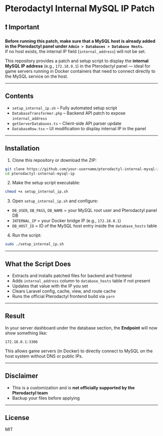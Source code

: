 # Pterodactyl Internal MySQL IP Patch

## ❗ Important

**Before running this patch, make sure that a MySQL host is already added in the Pterodactyl panel under `Admin > Databases > Database Hosts`.**  
If no host exists, the internal IP field (`internal_address`) will not be set.

This repository provides a patch and setup script to display the **internal MySQL IP address** (e.g., `172.18.0.1`) in the Pterodactyl panel — ideal for game servers running in Docker containers that need to connect directly to the MySQL service on the host.

---

## Contents

- `setup_internal_ip.sh` – Fully automated setup script
- `DatabaseTransformer.php` – Backend API patch to expose `internal_address`
- `getServerDatabases.ts` – Client-side API parser update
- `DatabaseRow.tsx` – UI modification to display internal IP in the panel

---

## Installation

1. Clone this repository or download the ZIP:

```bash
git clone https://github.com/your-username/pterodactyl-internal-mysql-ip.git
cd pterodactyl-internal-mysql-ip
```

2. Make the setup script executable:

```bash
chmod +x setup_internal_ip.sh
```

3. Open `setup_internal_ip.sh` and configure:

- `DB_USER`, `DB_PASS`, `DB_NAME` = your MySQL root user and Pterodactyl panel DB
- `INTERNAL_IP` = your Docker bridge IP (e.g., `172.18.0.1`)
- `DB_HOST_ID` = ID of the MySQL host entry inside the `database_hosts` table

4. Run the script:

```bash
sudo ./setup_internal_ip.sh
```

---

## What the Script Does

- Extracts and installs patched files for backend and frontend
- Adds `internal_address` column to `database_hosts` table if not present
- Updates that value with the IP you set
- Clears Laravel config, cache, view, and route cache
- Runs the official Pterodactyl frontend build via `yarn`

---

## Result

In your server dashboard under the database section, the **Endpoint** will now show something like:

```
172.18.0.1:3306
```

This allows game servers (in Docker) to directly connect to MySQL on the host system without DNS or public IPs.

---

## Disclaimer

- This is a customization and is **not officially supported by the Pterodactyl team**
- Backup your files before applying

---

## License

MIT
